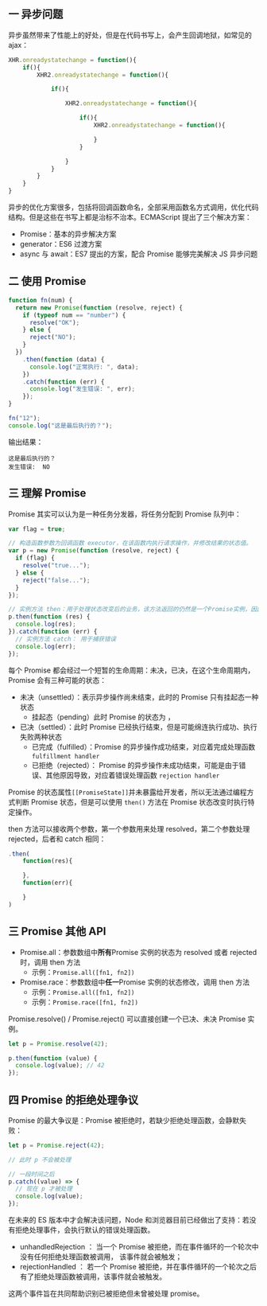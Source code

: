 ## 一 异步问题

异步虽然带来了性能上的好处，但是在代码书写上，会产生回调地狱，如常见的 ajax：

```js
XHR.onreadystatechange = function(){
    if(){
        XHR2.onreadystatechange = function(){

            if(){

                XHR2.onreadystatechange = function(){

                    if(){
                        XHR2.onreadystatechange = function(){

                        }
                    }

                }
            }
        }
    }
}
```

异步的优化方案很多，包括将回调函数命名，全部采用函数名方式调用，优化代码结构。但是这些在书写上都是治标不治本。ECMAScript 提出了三个解决方案：

- Promise：基本的异步解决方案
- generator：ES6 过渡方案
- async 与 await：ES7 提出的方案，配合 Promise 能够完美解决 JS 异步问题

## 二 使用 Promise

```js
function fn(num) {
  return new Promise(function (resolve, reject) {
    if (typeof num == "number") {
      resolve("OK");
    } else {
      reject("NO");
    }
  })
    .then(function (data) {
      console.log("正常执行: ", data);
    })
    .catch(function (err) {
      console.log("发生错误: ", err);
    });
}

fn("12");
console.log("这是最后执行的？");
```

输出结果：

```
这是最后执行的？
发生错误:  NO
```

## 三 理解 Promise

Promise 其实可以认为是一种任务分发器，将任务分配到 Promise 队列中：

```js
var flag = true;

// 构造函数参数为回调函数 executor，在该函数内执行请求操作，并修改结果的状态值。
var p = new Promise(function (resolve, reject) {
  if (flag) {
    resolve("true...");
  } else {
    reject("false...");
  }
});

// 实例方法 then：用于处理状态改变后的业务，该方法返回的仍然是一个Promise实例，因此可以无限使用then方法进行链式调用。
p.then(function (res) {
  console.log(res);
}).catch(function (err) {
  // 实例方法 catch： 用于捕获错误
  console.log(err);
});
```

每个 Promise 都会经过一个短暂的生命周期：未决，已决，在这个生命周期内，Promise 会有三种可能的状态：

- 未决（unsettled）：表示异步操作尚未结束，此时的 Promise 只有挂起态一种状态
  - 挂起态（pending）此时 Promise 的状态为 ，
- 已决（settled）：此时 Promise 已经执行结束，但是可能绵连执行成功、执行失败两种状态
  - 已完成（fulfilled）：Promise 的异步操作成功结束，对应着完成处理函数 `fulfillment handler `
  - 已拒绝（rejected）： Promise 的异步操作未成功结束，可能是由于错误、其他原因导致，对应着错误处理函数 `rejection handler `

Promise 的状态属性`[[PromiseState]]`并未暴露给开发者，所以无法通过编程方式判断 Promise 状态，但是可以使用 `then()` 方法在 Promise 状态改变时执行特定操作。

then 方法可以接收两个参数，第一个参数用来处理 resolved，第二个参数处理 rejected，后者和 catch 相同：

```js
.then(
    function(res){

    },
    function(err){

    }
)
```

## 三 Promise 其他 API

- Promise.all：参数数组中**所有**Promise 实例的状态为 resolved 或者 rejected 时，调用 then 方法
  - 示例：`Promise.all([fn1, fn2])`
- Promise.race：参数数组中**任一**Promise 实例的状态修改，调用 then 方法
  - 示例：`Promise.all([fn1, fn2])`
  - 示例：`Promise.race([fn1, fn2])`

Promise.resolve() / Promise.reject() 可以直接创建一个已决、未决 Promise 实例。

```js
let p = Promise.resolve(42);

p.then(function (value) {
  console.log(value); // 42
});
```

## 四 Promise 的拒绝处理争议

Promise 的最大争议是：Promise 被拒绝时，若缺少拒绝处理函数，会静默失败：

```js
let p = Promise.reject(42);

// 此时 p 不会被处理

// 一段时间之后
p.catch((value) => {
  // 现在 p 才被处理
  console.log(value);
});
```

在未来的 ES 版本中才会解决该问题，Node 和浏览器目前已经做出了支持：若没有拒绝处理事件，会执行默认的错误处理函数。

- unhandledRejection ： 当一个 Promise 被拒绝，而在事件循环的一个轮次中没有任何拒绝处理函数被调用， 该事件就会被触发；
- rejectionHandled ： 若一个 Promise 被拒绝，并在事件循环的一个轮次之后有了拒绝处理函数被调用，该事件就会被触发。

这两个事件旨在共同帮助识别已被拒绝但未曾被处理 promise。
